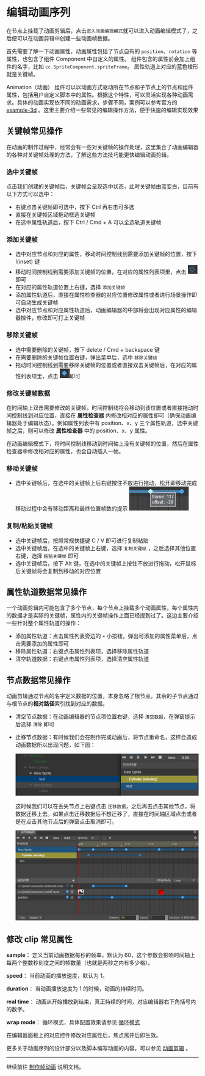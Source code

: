 # 编辑动画序列

在节点上挂载了动画剪辑后，点击`进入动画编辑模式`就可以进入动画编辑模式了，之后便可以在动画剪辑中创建一些动画帧数据。

首先需要了解一下动画属性，动画属性包括了节点自有的 `position`、`rotation` 等属性，也包含了组件 Component 中自定义的属性。
组件包含的属性前会加上组件的名字，比如 `cc.SpriteComponent.spriteFrame`。
属性轨道上对应的蓝色棱形就是关键帧。

Animation（动画） 组件可以以动画方式驱动所在节点和子节点上的节点和组件属性，包括用户自定义脚本中的属性。根据这个特性，可以灵活实现各种动画需求。具体的动画实现依不同的动画需求，步骤不同，案例可以参考官方的 [example-3d](https://github.com/cocos-creator/example-3d) 。这里主要介绍一些常见的编辑操作方法，便于快速的编辑实现效果

## 关键帧常见操作
在动画的制作过程中，经常会有一些对关键帧的操作处理，这里集合了动画编辑器的各种对关键帧处理的方法，了解这些方法技巧能更快编辑动画剪辑。

### 选中关键帧
点击我们创建的关键帧后，关键帧会呈现选中状态，此时关键帧由蓝变白，目前有以下方式可以选中：
- 右键点击关键帧即可选中，按下 Ctrl 再右击可多选
- 直接在关键帧区域拖动框选关键帧
- 在选中属性轨道后，按下 Ctrl / Cmd + A 可以全选轨道关键帧

### 添加关键帧
- 选中对应节点和对应的属性，移动时间控制线到需要添加关键帧的位置，按下 I(inset) 键
- 移动时间控制线到需要添加关键帧的位置，在对应的属性列表项里，点击 ![添加关键帧按钮](animation-clip/add-key-button.png)即可
- 在对应的属性轨道位置上右键，选择 `添加关键帧`
- 添加属性轨道后，直接在属性检查器的对应位置修改属性或者进行场景操作即可自动生成关键帧
- 选中对应节点和对应属性轨道后，动画编辑器的中部将会出现对应属性的编辑器控件，修改即可打上关键帧

### 移除关键帧
- 选中需要删除的关键帧，按下 delete / Cmd + backspace 键
- 在需要删除的关键帧位置右键，弹出菜单后，选中 `移除关键帧`
- 拖动时间控制线到需要移除关键帧的位置或者直接双击关键帧后，在对应的属性列表项里，点击 ![移除关键帧按钮](animation-clip/del-key-button.png)即可

### 修改关键帧数据
在时间轴上双击需要修改的关键帧，时间控制线将会移动到该位置或者直接拖动时间控制线到对应位置，直接在 **属性检查器** 内修改相对应的属性即可（确保动画编辑器处于编辑状态）。例如属性列表中有 position、x、y 三个属性轨道，选中关键帧之后，则可以修改 **属性检查器** 中的 position、x、y 属性。

在动画编辑模式下，将时间控制线移动到时间轴上没有关键帧的位置，然后在属性检查器中修改相对应的属性，也会自动插入一帧。

### 移动关键帧
- 选中关键帧后，在选中的关键帧上后右键按住不放进行拖动，松开即移动完成
移动过程中会有移动距离和最终位置帧数的提示 ![移除关键帧按钮](animation-clip/move-tips.png)

### 复制/粘贴关键帧
- 选中关键帧后，按照常规快捷键 C / V 即可进行复制粘贴
- 选中关键帧后，在选中的关键帧上右键，选择 `复制关键帧` ，之后选择其他位置右键，选择 `粘贴关键帧` 即可
- 选中关键帧后，按下 Alt 键，在选中的关键帧上按住不放进行拖动，松开鼠标后关键帧将会复制到移动的对应位置

## 属性轨道数据常见操作

一个动画剪辑内可能包含了多个节点，每个节点上挂载多个动画属性，每个属性内的数据才是实际的关键帧，属性内的关键帧操作上面已经提到过了。这边主要介绍一些针对整个属性轨道的操作：
- 添加属性轨道：点击属性列表旁边的 `+` 小按钮，弹出可添加的属性菜单后，点击需要添加的属性即可
- 移除属性轨道：右键点击属性列表项，选择移除属性轨道
- 清空轨道数据：右键点击属性列表项，选择清空属性轨道

## 节点数据常见操作

动画剪辑通过节点的名字定义数据的位置，本身忽略了根节点，其余的子节点通过与根节点的**相对路径**索引找到对应的数据。

- 清空节点数据：在动画编辑器的节点项位置右键，选择 `清空数据`，在弹窗提示后选择 `清除` 即可

- 迁移节点数据：有时候我们会在制作完成动画后，将节点重命名，这样会造成动画数据所以出现问题，如下图：

    ![丢失节点图示](animation-clip/missing_node.png)

    这时候我们可以在丢失节点上右键点击 `迁移数据`，之后再去点击其他节点，将数据迁移上去。如果点击迁移数据后不想迁移了，直接在时间轴区域点击或者是在点击其他节点后的弹窗点击取消即可。

    ![迁移节点图示](animation-clip/moving_node.gif)

## 修改 clip 常见属性

**sample**： 定义当前动画数据每秒的帧率，默认为 60，这个参数会影响时间轴上每两个整数秒刻度之间的帧数量（也就是两秒之内有多少格）。

**speed**： 当前动画的播放速度，默认为 1。

**duration**： 当动画播放速度为 1 的时候，动画的持续时间。

**real time**： 动画从开始播放到结束，真正持续的时间，对应编辑器右下角括号内的数字。

**wrap mode**： 循环模式，具体配置效果请参见 [循环模式](./../../engine/animation-clip.md#循环模式)

在编辑器面板上的对应控件修改对应属性后，焦点离开后即生效。

更多关于动画序列的设计部分以及脚本编写动画的内容，可以参见 [动画剪辑](./../../engine/animation/animation-clip.md) 。

---

继续前往 [制作帧动画](sprite-animation.md) 说明文档。
